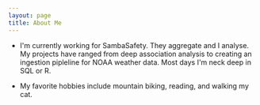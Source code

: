 ```yaml
---
layout: page
title: About Me
---
```


<ul class="fa-ul">
<li><i class="fa fa-briefcase"></i> 
I'm currently working for SambaSafety. They aggregate 
	and I analyse. My projects have ranged from deep association analysis
	to creating an ingestion pipleline for NOAA weather data. Most days
	I'm neck deep in SQL or R.
</li>
</ul>

- My favorite hobbies include mountain biking, reading, and walking my
  cat.
